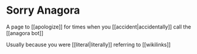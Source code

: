 Sorry Anagora
==============

A page to [[apologize]] for times when you [[accident|accidentally]] call the [[anagora bot]]

Usually because you were [[literal|literally]] referring to [[wikilinks]] 